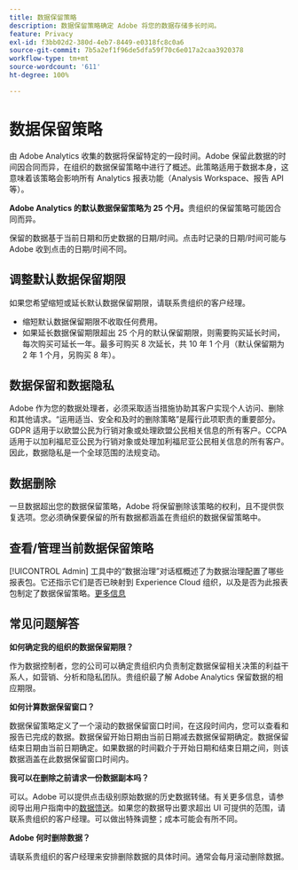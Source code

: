 ```yaml
---
title: 数据保留策略
description: 数据保留策略确定 Adobe 将您的数据存储多长时间。
feature: Privacy
exl-id: f3bb02d2-380d-4eb7-8449-e0318fc8c0a6
source-git-commit: 7b5a2ef1f96de5dfa59f70c6e017a2caa3920378
workflow-type: tm+mt
source-wordcount: '611'
ht-degree: 100%

---
```


# 数据保留策略

由 Adobe Analytics 收集的数据将保留特定的一段时间。Adobe 保留此数据的时间因合同而异，在组织的数据保留策略中进行了概述。此策略适用于数据本身，这意味着该策略会影响所有 Analytics 报表功能（Analysis Workspace、报告 API 等）。

**Adobe Analytics 的默认数据保留策略为 25 个月。**&#x200B;贵组织的保留策略可能因合同而异。

保留的数据基于当前日期和历史数据的日期/时间。点击时记录的日期/时间可能与 Adobe 收到点击的日期/时间不同。

## 调整默认数据保留期限

如果您希望缩短或延长默认数据保留期限，请联系贵组织的客户经理。

* 缩短默认数据保留期限不收取任何费用。
* 如果延长数据保留期限超出 25 个月的默认保留期限，则需要购买延长时间，每次购买可延长一年。最多可购买 8 次延长，共 10 年 1 个月（默认保留期为 2 年 1 个月，另购买 8 年）。

## 数据保留和数据隐私

Adobe 作为您的数据处理者，必须采取适当措施协助其客户实现个人访问、删除和其他请求。“运用适当、安全和及时的删除策略”是履行此项职责的重要部分。GDPR 适用于以欧盟公民为行销对象或处理欧盟公民相关信息的所有客户。CCPA 适用于以加利福尼亚公民为行销对象或处理加利福尼亚公民相关信息的所有客户。因此，数据隐私是一个全球范围的法规变动。

## 数据删除

一旦数据超出您的数据保留策略，Adobe 将保留删除该策略的权利，且不提供恢复选项。您必须确保要保留的所有数据都涵盖在贵组织的数据保留策略中。

## 查看/管理当前数据保留策略

[!UICONTROL Admin] 工具中的“数据治理”对话框概述了为数据治理配置了哪些报表包。它还指示它们是否已映射到 Experience Cloud 组织，以及是否为此报表包制定了数据保留策略。[更多信息](/help/admin/c-data-governance/an-gdpr-workflow.md)

## 常见问题解答

**如何确定我的组织的数据保留期限？**

作为数据控制者，您的公司可以确定贵组织内负责制定数据保留相关决策的利益干系人，如营销、分析和隐私团队。贵组织最了解 Adobe Analytics 保留数据的相应期限。

**如何计算数据保留窗口？**

数据保留策略定义了一个滚动的数据保留窗口时间，在这段时间内，您可以查看和报告已完成的数据。数据保留开始日期由当前日期减去数据保留期确定。数据保留结束日期由当前日期确定。如果数据的时间戳介于开始日期和结束日期之间，则该数据涵盖在此数据保留窗口时间内。

**我可以在删除之前请求一份数据副本吗？**

可以。Adobe 可以提供点击级别原始数据的历史数据转储。有关更多信息，请参阅导出用户指南中的[数据馈送](/help/export/analytics-data-feed/data-feed-overview.md)。如果您的数据导出要求超出 UI 可提供的范围，请联系贵组织的客户经理。可以做出特殊调整；成本可能会有所不同。

**Adobe 何时删除数据？**

请联系贵组织的客户经理来安排删除数据的具体时间。通常会每月滚动删除数据。


